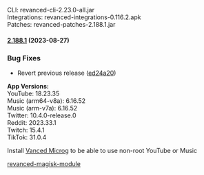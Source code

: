 CLI: revanced-cli-2.23.0-all.jar  
Integrations: revanced-integrations-0.116.2.apk  
Patches: revanced-patches-2.188.1.jar  

#### [2.188.1](https://github.com/ReVanced/revanced-patches/compare/v2.188.0...v2.188.1) (2023-08-27)
### Bug Fixes
* Revert previous release ([ed24a20](https://github.com/ReVanced/revanced-patches/commit/ed24a201a9fbe08dd6694582d0ab08ced8ad026a))

  
**App Versions:**  
YouTube: 18.23.35  
Music (arm64-v8a): 6.16.52  
Music (arm-v7a): 6.16.52  
Twitter: 10.4.0-release.0  
Reddit: 2023.33.1  
Twitch: 15.4.1  
TikTok: 31.0.4  

Install [Vanced Microg](https://github.com/TeamVanced/VancedMicroG/releases) to be able to use non-root YouTube or Music  

[revanced-magisk-module](https://github.com/j-hc/revanced-magisk-module)  
